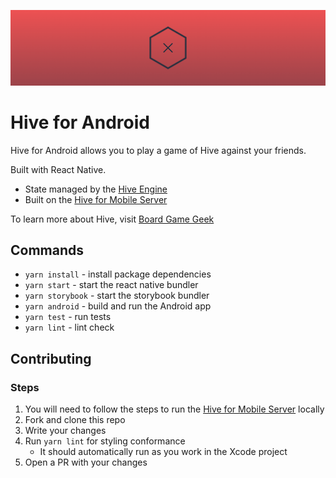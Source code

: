 ![Header](media/header.png)

# Hive for Android

Hive for Android allows you to play a game of Hive against your friends.

Built with React Native.

- State managed by the [Hive Engine](https://github.com/autoreleasefool/hive-engine)
- Built on the [Hive for Mobile Server](https://github.com/autoreleasefool/hive-for-mobile-server)

To learn more about Hive, visit [Board Game Geek](https://www.boardgamegeek.com/boardgame/2655/hive)

## Commands

- `yarn install` - install package dependencies
- `yarn start` - start the react native bundler
- `yarn storybook` - start the storybook bundler
- `yarn android` - build and run the Android app
- `yarn test` - run tests
- `yarn lint` - lint check

## Contributing

### Steps

1. You will need to follow the steps to run the [Hive for Mobile Server](https://github.com/autoreleasefool/hive-for-mobile-server) locally
1. Fork and clone this repo
1. Write your changes
1. Run `yarn lint` for styling conformance
   - It should automatically run as you work in the Xcode project
1. Open a PR with your changes
